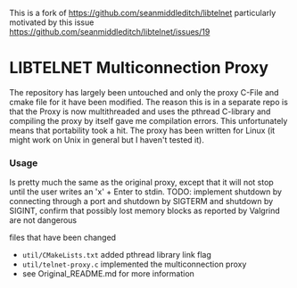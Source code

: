 This is a fork of https://github.com/seanmiddleditch/libtelnet
particularly motivated by this issue https://github.com/seanmiddleditch/libtelnet/issues/19

# LIBTELNET Multiconnection Proxy

The repository has largely been untouched and only the proxy C-File and cmake file for it have been modified.
The reason this is in a separate repo is that the Proxy is now multithreaded and uses the pthread C-library and compiling the proxy by itself gave me compilation errors. This unfortunately means that portability took a hit. The proxy has been written for Linux (it might work on Unix in general but I haven't tested it).

### Usage
Is pretty much the same as the original proxy, except that it will not stop until the user writes an 'x' + Enter to stdin.
TODO: implement shutdown by connecting through a port and shutdown by SIGTERM and shutdown by SIGINT, confirm that possibly lost memory blocks as reported by Valgrind are not dangerous

files that have been changed

+ `util/CMakeLists.txt`     added pthread library link flag
+ `util/telnet-proxy.c`     implemented the multiconnection proxy
+ see Original_README.md for more information
